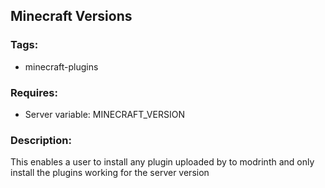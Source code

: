## Minecraft Versions

### Tags:
- minecraft-plugins

### Requires:

- Server variable: MINECRAFT_VERSION


### Description:
This enables a user to install any plugin uploaded by to modrinth and only install the plugins working for the server version